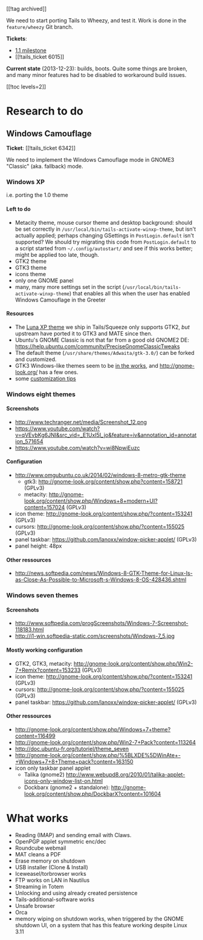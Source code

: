 [[!tag archived]]

We need to start porting Tails to Wheezy, and test it.
Work is done in the `feature/wheezy` Git branch.

**Tickets**:

* [1.1 milestone](https://labs.riseup.net/code/projects/tails/roadmap#Tails_1.1)
* [[!tails_ticket 6015]]

**Current state** (2013-12-23): builds, boots. Quite some things are
broken, and many minor features had to be disabled to workaround
build issues.

[[!toc levels=2]]

Research to do
==============

Windows Camouflage
------------------

**Ticket**: [[!tails_ticket 6342]]

We need to implement the Windows Camouflage mode in GNOME3 "Classic"
(aka. fallback) mode.

### Windows XP

i.e. porting the 1.0 theme

#### Left to do

* Metacity theme, mouse cursor theme and desktop background: should be
  set correctly in `/usr/local/bin/tails-activate-winxp-theme`, but
  isn't actually applied; perhaps changing GSettings in
  `PostLogin.default` isn't supported? We should try migrating this
  code from `PostLogin.default` to a script started from
  `~/.config/autostart/` and see if this works better; might be
  applied too late, though.
* GTK2 theme
* GTK3 theme
* icons theme
* only one GNOME panel
* many, many more settings set in the script
  (`/usr/local/bin/tails-activate-winxp-theme`) that enables all this
  when the user has enabled Windows Camouflage in the Greeter

#### Resources

* The [Luna XP theme](http://winxp4life.tk/index.php#linux) we ship in
  Tails/Squeeze only supports GTK2, *but* upstream have ported it to
  GTK3 and MATE since then.
* Ubuntu's GNOME Classic is not that far from a good old GNOME2 DE:
  https://help.ubuntu.com/community/PreciseGnomeClassicTweaks
* The default theme (`/usr/share/themes/Adwaita/gtk-3.0/`) can be
  forked and customized.
* GTK3 Windows-like themes seem to be
  [in the works](http://blogs.gnome.org/alexl/2012/03/27/moar-windows-themes/),
  and <http://gnome-look.org/> has a few ones.
* some [customization tips](http://askubuntu.com/questions/69576/how-to-customize-the-gnome-classic-panel)

### Windows eight themes

#### Screenshots

* <http://www.techranger.net/media/Screenshot_12.png>
* <https://www.youtube.com/watch?v=qVEvbKg6JNI&src_vid=_E1UxI5I_jo&feature=iv&annotation_id=annotation_571654>
* <https://www.youtube.com/watch?v=wi8NpwiEuzc>

#### Configuration

* <http://www.omgubuntu.co.uk/2014/02/windows-8-metro-gtk-theme>
  - gtk3: <http://gnome-look.org/content/show.php?content=158721> (GPLv3)
  - metacity: <http://gnome-look.org/content/show.php/Windows+8+modern+UI?content=157024> (GPLv3)
* icon theme: <http://gnome-look.org/content/show.php/?content=153241> (GPLv3)
* cursors: <http://gnome-look.org/content/show.php/?content=155025> (GPLv3)
* panel taskbar: <https://github.com/lanoxx/window-picker-applet/> (GPLv3)
* panel height: 48px

#### Other ressources

* <http://news.softpedia.com/news/Windows-8-GTK-Theme-for-Linux-Is-as-Close-As-Possible-to-Microsoft-s-Windows-8-OS-428436.shtml>

### Windows seven themes

#### Screenshots

* <http://www.softpedia.com/progScreenshots/Windows-7-Screenshot-118183.html>
* <http://i1-win.softpedia-static.com/screenshots/Windows-7_5.jpg>

#### Mostly working configuration

* GTK2, GTK3, metacity: <http://gnome-look.org/content/show.php/Win2-7+Remix?content=153233> (GPLv3)
* icon theme: <http://gnome-look.org/content/show.php/?content=153241> (GPLv3)
* cursors: <http://gnome-look.org/content/show.php/?content=155025> (GPLv3)
* panel taskbar: <https://github.com/lanoxx/window-picker-applet/> (GPLv3)

#### Other ressources

* <http://gnome-look.org/content/show.php/Windows+7+theme?content=116499>
* <http://gnome-look.org/content/show.php/Win2-7+Pack?content=113264>
* <http://doc.ubuntu-fr.org/tutoriel/theme_seven>
* <http://gnome-look.org/content/show.php/%5BLXDE%5DWinAte+-+Windows+7+8+Theme+pack?content=163150>
* icon only taskbar panel applet
  - Talika (gnome2) <http://www.webupd8.org/2010/01/talika-applet-icons-only-window-list-on.html>
  - Dockbarx (gnome2 + standalone): http://gnome-look.org/content/show.php/DockbarX?content=101604

What works
==========

* Reading (IMAP) and sending email with Claws.
* OpenPGP applet symmetric enc/dec
* Roundcube webmail
* MAT cleans a PDF
* Erase memory on shutdown
* USB installer (Clone & Install)
* Iceweasel/torbrowser works
* FTP works on LAN in Nautilus
* Streaming in Totem
* Unlocking and using already created persistence
* Tails-additional-software works
* Unsafe browser
* Orca
* memory wiping on shutdown works, when triggered by the GNOME
  shutdown UI, on a system that has this feature working despite Linux
  3.11
